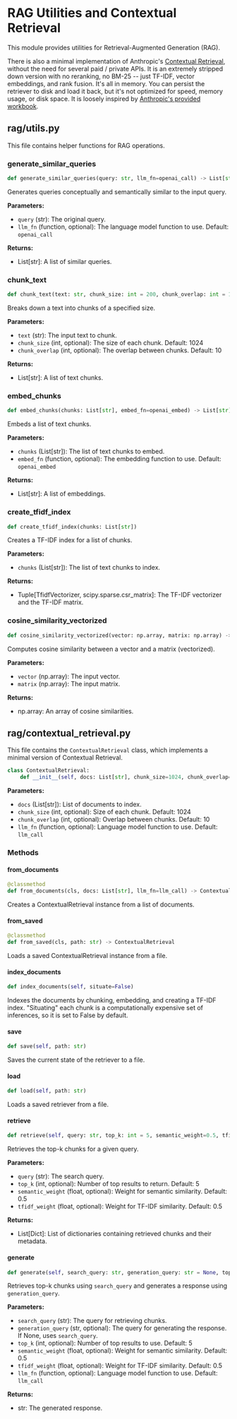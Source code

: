# RAG Utilities and Contextual Retrieval

This module provides utilities for Retrieval-Augmented Generation (RAG). 

There is also a minimal implementation of Anthropic's [Contextual Retrieval](https://www.anthropic.com/news/contextual-retrieval/), without the need for several paid / private APIs. It is an extremely stripped down version with no reranking, no BM-25 -- just TF-IDF, vector embeddings, and rank fusion. It's all in memory. You can persist the retriever to disk and load it back, but it's not optimized for speed, memory usage, or disk space. It is loosely inspired by [Anthropic's provided workbook](https://github.com/anthropics/anthropic-cookbook/blob/main/skills/contextual-embeddings/guide.ipynb).

## rag/utils.py

This file contains helper functions for RAG operations.

### generate_similar_queries

```python
def generate_similar_queries(query: str, llm_fn=openai_call) -> List[str]
```

Generates queries conceptually and semantically similar to the input query.

**Parameters:**
- `query` (str): The original query.
- `llm_fn` (function, optional): The language model function to use. Default: `openai_call`

**Returns:**
- List[str]: A list of similar queries.

### chunk_text

```python
def chunk_text(text: str, chunk_size: int = 200, chunk_overlap: int = 10) -> List[str]
```

Breaks down a text into chunks of a specified size.

**Parameters:**
- `text` (str): The input text to chunk.
- `chunk_size` (int, optional): The size of each chunk. Default: 1024
- `chunk_overlap` (int, optional): The overlap between chunks. Default: 10

**Returns:**
- List[str]: A list of text chunks.

### embed_chunks

```python
def embed_chunks(chunks: List[str], embed_fn=openai_embed) -> List[str]
```

Embeds a list of text chunks.

**Parameters:**
- `chunks` (List[str]): The list of text chunks to embed.
- `embed_fn` (function, optional): The embedding function to use. Default: `openai_embed`

**Returns:**
- List[str]: A list of embeddings.

### create_tfidf_index

```python
def create_tfidf_index(chunks: List[str])
```

Creates a TF-IDF index for a list of chunks.

**Parameters:**
- `chunks` (List[str]): The list of text chunks to index.

**Returns:**
- Tuple[TfidfVectorizer, scipy.sparse.csr_matrix]: The TF-IDF vectorizer and the TF-IDF matrix.

### cosine_similarity_vectorized

```python
def cosine_similarity_vectorized(vector: np.array, matrix: np.array) -> np.array
```

Computes cosine similarity between a vector and a matrix (vectorized).

**Parameters:**
- `vector` (np.array): The input vector.
- `matrix` (np.array): The input matrix.

**Returns:**
- np.array: An array of cosine similarities.

## rag/contextual_retrieval.py

This file contains the `ContextualRetrieval` class, which implements a minimal version of Contextual Retrieval.

```python
class ContextualRetrieval:
    def __init__(self, docs: List[str], chunk_size=1024, chunk_overlap=10, llm_fn=llm_call)
```

**Parameters:**
- `docs` (List[str]): List of documents to index.
- `chunk_size` (int, optional): Size of each chunk. Default: 1024
- `chunk_overlap` (int, optional): Overlap between chunks. Default: 10
- `llm_fn` (function, optional): Language model function to use. Default: `llm_call`

### Methods

#### from_documents

```python
@classmethod
def from_documents(cls, docs: List[str], llm_fn=llm_call) -> ContextualRetrieval
```

Creates a ContextualRetrieval instance from a list of documents.

#### from_saved

```python
@classmethod
def from_saved(cls, path: str) -> ContextualRetrieval
```

Loads a saved ContextualRetrieval instance from a file.

#### index_documents

```python
def index_documents(self, situate=False)
```

Indexes the documents by chunking, embedding, and creating a TF-IDF index. "Situating" each chunk is a computationally expensive set of inferences, so it is set to False by default.

#### save

```python
def save(self, path: str)
```

Saves the current state of the retriever to a file.

#### load

```python
def load(self, path: str)
```

Loads a saved retriever from a file.

#### retrieve

```python
def retrieve(self, query: str, top_k: int = 5, semantic_weight=0.5, tfidf_weight=0.5) -> List[Dict]
```

Retrieves the top-k chunks for a given query.

**Parameters:**
- `query` (str): The search query.
- `top_k` (int, optional): Number of top results to return. Default: 5
- `semantic_weight` (float, optional): Weight for semantic similarity. Default: 0.5
- `tfidf_weight` (float, optional): Weight for TF-IDF similarity. Default: 0.5

**Returns:**
- List[Dict]: List of dictionaries containing retrieved chunks and their metadata.

#### generate

```python
def generate(self, search_query: str, generation_query: str = None, top_k: int = 5, semantic_weight=0.5, tfidf_weight=0.5, llm_fn=llm_call) -> str
```

Retrieves top-k chunks using `search_query` and generates a response using `generation_query`.

**Parameters:**
- `search_query` (str): The query for retrieving chunks.
- `generation_query` (str, optional): The query for generating the response. If None, uses `search_query`.
- `top_k` (int, optional): Number of top results to use. Default: 5
- `semantic_weight` (float, optional): Weight for semantic similarity. Default: 0.5
- `tfidf_weight` (float, optional): Weight for TF-IDF similarity. Default: 0.5
- `llm_fn` (function, optional): Language model function to use. Default: `llm_call`

**Returns:**
- str: The generated response.
